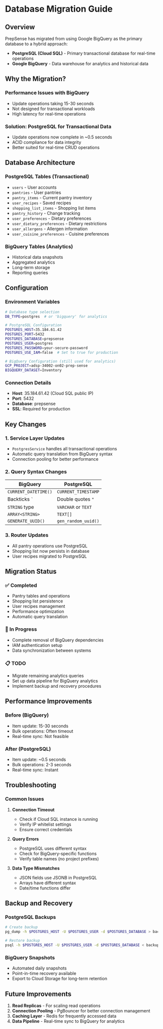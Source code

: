 # Database Migration Guide

## Overview

PrepSense has migrated from using Google BigQuery as the primary database to a hybrid approach:
- **PostgreSQL (Cloud SQL)** - Primary transactional database for real-time operations
- **Google BigQuery** - Data warehouse for analytics and historical data

## Why the Migration?

### Performance Issues with BigQuery
- Update operations taking 15-30 seconds
- Not designed for transactional workloads
- High latency for real-time operations

### Solution: PostgreSQL for Transactional Data
- Update operations now complete in ~0.5 seconds
- ACID compliance for data integrity
- Better suited for real-time CRUD operations

## Database Architecture

### PostgreSQL Tables (Transactional)
- `users` - User accounts
- `pantries` - User pantries
- `pantry_items` - Current pantry inventory
- `user_recipes` - Saved recipes
- `shopping_list_items` - Shopping list items
- `pantry_history` - Change tracking
- `user_preferences` - Dietary preferences
- `user_dietary_preferences` - Dietary restrictions
- `user_allergens` - Allergen information
- `user_cuisine_preferences` - Cuisine preferences

### BigQuery Tables (Analytics)
- Historical data snapshots
- Aggregated analytics
- Long-term storage
- Reporting queries

## Configuration

### Environment Variables
```bash
# Database type selection
DB_TYPE=postgres  # or 'bigquery' for analytics

# PostgreSQL Configuration
POSTGRES_HOST=35.184.61.42
POSTGRES_PORT=5432
POSTGRES_DATABASE=prepsense
POSTGRES_USER=postgres
POSTGRES_PASSWORD=your-secure-password
POSTGRES_USE_IAM=false  # Set to true for production

# BigQuery Configuration (still used for analytics)
GCP_PROJECT=adsp-34002-on02-prep-sense
BIGQUERY_DATASET=Inventory
```

### Connection Details
- **Host**: 35.184.61.42 (Cloud SQL public IP)
- **Port**: 5432
- **Database**: prepsense
- **SSL**: Required for production

## Key Changes

### 1. Service Layer Updates
- `PostgresService` handles all transactional operations
- Automatic query translation from BigQuery syntax
- Connection pooling for better performance

### 2. Query Syntax Changes
| BigQuery | PostgreSQL |
|----------|------------|
| `CURRENT_DATETIME()` | `CURRENT_TIMESTAMP` |
| Backticks `` ` `` | Double quotes `"` |
| `STRING` type | `VARCHAR` or `TEXT` |
| `ARRAY<STRING>` | `TEXT[]` |
| `GENERATE_UUID()` | `gen_random_uuid()` |

### 3. Router Updates
- All pantry operations use PostgreSQL
- Shopping list now persists in database
- User recipes migrated to PostgreSQL

## Migration Status

### ✅ Completed
- Pantry tables and operations
- Shopping list persistence
- User recipes management
- Performance optimization
- Automatic query translation

### 🚧 In Progress
- Complete removal of BigQuery dependencies
- IAM authentication setup
- Data synchronization between systems

### 📋 TODO
- Migrate remaining analytics queries
- Set up data pipeline for BigQuery analytics
- Implement backup and recovery procedures

## Performance Improvements

### Before (BigQuery)
- Item update: 15-30 seconds
- Bulk operations: Often timeout
- Real-time sync: Not feasible

### After (PostgreSQL)
- Item update: ~0.5 seconds
- Bulk operations: 2-3 seconds
- Real-time sync: Instant

## Troubleshooting

### Common Issues

1. **Connection Timeout**
   - Check if Cloud SQL instance is running
   - Verify IP whitelist settings
   - Ensure correct credentials

2. **Query Errors**
   - PostgreSQL uses different syntax
   - Check for BigQuery-specific functions
   - Verify table names (no project prefixes)

3. **Data Type Mismatches**
   - JSON fields use JSONB in PostgreSQL
   - Arrays have different syntax
   - Date/time functions differ

## Backup and Recovery

### PostgreSQL Backups
```bash
# Create backup
pg_dump -h $POSTGRES_HOST -U $POSTGRES_USER -d $POSTGRES_DATABASE > backup.sql

# Restore backup
psql -h $POSTGRES_HOST -U $POSTGRES_USER -d $POSTGRES_DATABASE < backup.sql
```

### BigQuery Snapshots
- Automated daily snapshots
- Point-in-time recovery available
- Export to Cloud Storage for long-term retention

## Future Improvements

1. **Read Replicas** - For scaling read operations
2. **Connection Pooling** - PgBouncer for better connection management
3. **Caching Layer** - Redis for frequently accessed data
4. **Data Pipeline** - Real-time sync to BigQuery for analytics